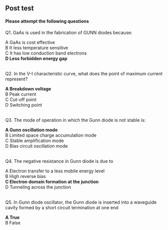 ## Post test
#### Please attempt the following questions


Q1. GaAs is used in the fabrication of GUNN diodes because:<br>

A   GaAs is cost effective  
B   It less temperature sensitive  
C   It has low conduction band electrons  
<b>D   Less forbidden energy gap</b>  
<br>

Q2. In the V-I characteristic curve, what does the point of maximum current represent?<br>

<b>A   Breakdown voltage</b>  
B   Peak current  
C   Cut-off point  
D   Switching point  
<br>

Q3. The mode of operation in which the Gunn diode is not stable is:<br>
  
<b>A   Gunn oscillation mode</b>  
B   Limited space charge accumulation mode  
C   Stable amplification mode  
D   Bias circuit oscillation mode  
<br>

Q4. The negative resistance in Gunn diode is due to<br>
 
A   Electron transfer to a less mobile energy level  
B   High reverse bias  
<b>C   Electron domain formation at the junction</b>  
D   Tunneling across the junction  
<br>

Q5. In Gunn diode oscillator, the Gunn diode is inserted into a waveguide cavity formed by a short circuit termination at one end<br>

<b>A   True</b>  
B   False  



